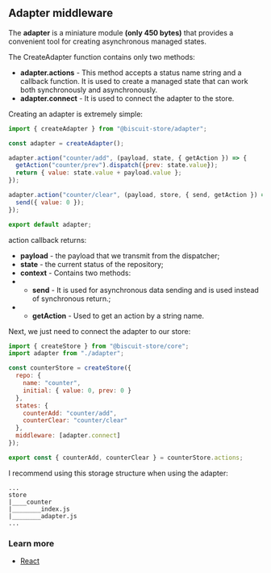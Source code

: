 ## Adapter middleware
The **adapter** is a miniature module **(only 450 bytes)** that provides a convenient tool for creating asynchronous managed states.

The CreateAdapter function contains only two methods:
- **adapter.actions** - This method accepts a status name string and a callback function. It is used to create a managed state that can work both synchronously and asynchronously.
- **adapter.connect** - It is used to connect the adapter to the store.

Creating an adapter is extremely simple:
```javascript
import { createAdapter } from "@biscuit-store/adapter";

const adapter = createAdapter();

adapter.action("counter/add", (payload, state, { getAction }) => {
  getAction("counter/prev").dispatch({prev: state.value});
  return { value: state.value + payload.value };
});

adapter.action("counter/clear", (payload, store, { send, getAction }) => {
  send({ value: 0 });
});

export default adapter;
```
action callback returns:
- **payload** - the payload that we transmit from the dispatcher;
- **state** - the current status of the repository;
- **context** - Contains two methods:
- - **send** - It is used for asynchronous data sending and is used instead of synchronous return.;
- - **getAction** - Used to get an action by a string name.

Next, we just need to connect the adapter to our store:
```javascript
import { createStore } from "@biscuit-store/core";
import adapter from "./adapter";

const counterStore = createStore({
  repo: {
    name: "counter",
    initial: { value: 0, prev: 0 }
  },
  states: {
    counterAdd: "counter/add",
    counterClear: "counter/clear"
  },
  middleware: [adapter.connect]
});

export const { counterAdd, counterClear } = counterStore.actions;
```

I recommend using this storage structure when using the adapter:
```
...
store
|____counter
|________index.js
|________adapter.js
...
```

### Learn more
 - [React](/docs/react)